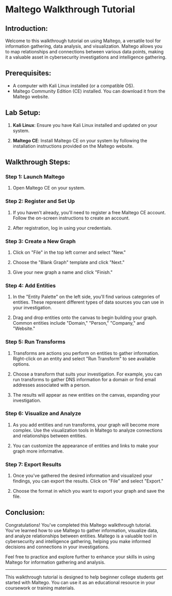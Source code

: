 # Maltego Walkthrough Tutorial

## Introduction:

Welcome to this walkthrough tutorial on using Maltego, a versatile tool for information gathering, data analysis, and visualization. Maltego allows you to map relationships and connections between various data points, making it a valuable asset in cybersecurity investigations and intelligence gathering.

## Prerequisites:

- A computer with Kali Linux installed (or a compatible OS).
- Maltego Community Edition (CE) installed. You can download it from the Maltego website.

## Lab Setup:

1. **Kali Linux**: Ensure you have Kali Linux installed and updated on your system.

2. **Maltego CE**: Install Maltego CE on your system by following the installation instructions provided on the Maltego website.

## Walkthrough Steps:

### Step 1: Launch Maltego

1. Open Maltego CE on your system.

### Step 2: Register and Set Up

1. If you haven't already, you'll need to register a free Maltego CE account. Follow the on-screen instructions to create an account.

2. After registration, log in using your credentials.

### Step 3: Create a New Graph

1. Click on "File" in the top left corner and select "New."

2. Choose the "Blank Graph" template and click "Next."

3. Give your new graph a name and click "Finish."

### Step 4: Add Entities

1. In the "Entity Palette" on the left side, you'll find various categories of entities. These represent different types of data sources you can use in your investigation.

2. Drag and drop entities onto the canvas to begin building your graph. Common entities include "Domain," "Person," "Company," and "Website."

### Step 5: Run Transforms

1. Transforms are actions you perform on entities to gather information. Right-click on an entity and select "Run Transform" to see available options.

2. Choose a transform that suits your investigation. For example, you can run transforms to gather DNS information for a domain or find email addresses associated with a person.

3. The results will appear as new entities on the canvas, expanding your investigation.

### Step 6: Visualize and Analyze

1. As you add entities and run transforms, your graph will become more complex. Use the visualization tools in Maltego to analyze connections and relationships between entities.

2. You can customize the appearance of entities and links to make your graph more informative.

### Step 7: Export Results

1. Once you've gathered the desired information and visualized your findings, you can export the results. Click on "File" and select "Export."

2. Choose the format in which you want to export your graph and save the file.

## Conclusion:

Congratulations! You've completed this Maltego walkthrough tutorial. You've learned how to use Maltego to gather information, visualize data, and analyze relationships between entities. Maltego is a valuable tool in cybersecurity and intelligence gathering, helping you make informed decisions and connections in your investigations.

Feel free to practice and explore further to enhance your skills in using Maltego for information gathering and analysis.

---

This walkthrough tutorial is designed to help beginner college students get started with Maltego. You can use it as an educational resource in your coursework or training materials.
